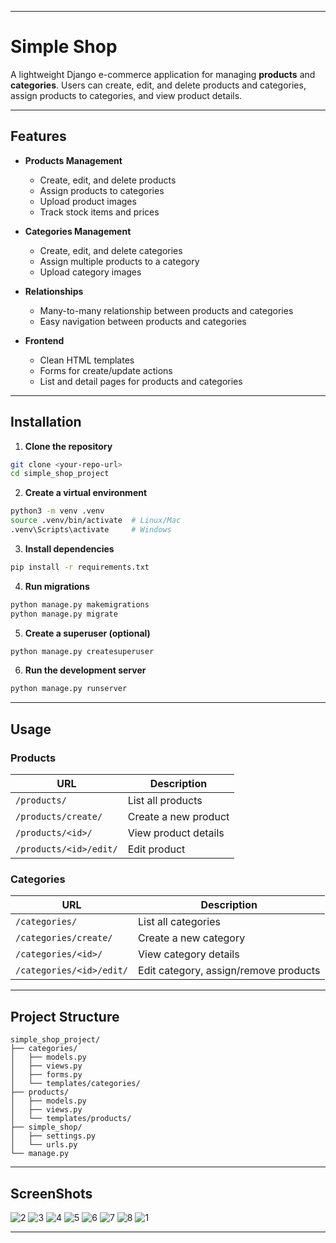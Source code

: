
---

# Simple Shop

A lightweight Django e-commerce application for managing **products** and **categories**. Users can create, edit, and delete products and categories, assign products to categories, and view product details.

---

## Features

* **Products Management**

  * Create, edit, and delete products
  * Assign products to categories
  * Upload product images
  * Track stock items and prices

* **Categories Management**

  * Create, edit, and delete categories
  * Assign multiple products to a category
  * Upload category images

* **Relationships**

  * Many-to-many relationship between products and categories
  * Easy navigation between products and categories

* **Frontend**

  * Clean HTML templates
  * Forms for create/update actions
  * List and detail pages for products and categories

---

## Installation

1. **Clone the repository**

```bash
git clone <your-repo-url>
cd simple_shop_project
```

2. **Create a virtual environment**

```bash
python3 -m venv .venv
source .venv/bin/activate  # Linux/Mac
.venv\Scripts\activate     # Windows
```

3. **Install dependencies**

```bash
pip install -r requirements.txt
```

4. **Run migrations**

```bash
python manage.py makemigrations
python manage.py migrate
```

5. **Create a superuser (optional)**

```bash
python manage.py createsuperuser
```

6. **Run the development server**

```bash
python manage.py runserver
```

---

## Usage

### Products

| URL                    | Description          | 
| ---------------------- | -------------------- | 
| `/products/`           | List all products    |
| `/products/create/`    | Create a new product | 
| `/products/<id>/`      | View product details |
| `/products/<id>/edit/` | Edit product         | 

### Categories

| URL                      | Description                           | 
| ------------------------ | ------------------------------------- | 
| `/categories/`           | List all categories                   | 
| `/categories/create/`    | Create a new category                 | 
| `/categories/<id>/`      | View category details                 | 
| `/categories/<id>/edit/` | Edit category, assign/remove products | 

---

## Project Structure

```
simple_shop_project/
├── categories/
│   ├── models.py
│   ├── views.py
│   ├── forms.py
│   └── templates/categories/
├── products/
│   ├── models.py
│   ├── views.py
│   └── templates/products/
├── simple_shop/
│   ├── settings.py
│   └── urls.py
└── manage.py
```

---
## ScreenShots

![2](docs/images/2.png)
![3](docs/images/3.png)
![4](docs/images/4.png)
![5](docs/images/5.png)
![6](docs/images/6.png)
![7](docs/images/7.png)
![8](docs/images/8.png)
![1](docs/images/1.png)


---

